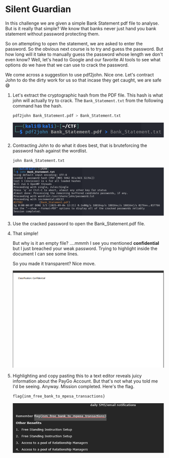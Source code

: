 # Silent Guardian

In this challenge we are given a simple Bank Statement pdf file to analyse. But is it really that simple? We know that banks never just hand you bank statement without password protecting them. 

So on attempting to open the statement, we are asked to enter the password. So the obvious next course is to try and guess the password. But how long will it take to manually guess the password whose length we don't even know? Well, let's head to Google and our favorite AI tools to see what options do we have that we can use to crack the password.

We come across a suggestion to use pdf2john. Nice one. Let's contract John to do the dirty work for us so that incase they get caught, we are safe😅

1. Let's extract the cryptographic hash from the PDF file. This hash is what john will actually try to crack. The `Bank_Statement.txt` from the following command has the hash.

    ```bash
    pdf2john Bank_Statement.pdf > Bank_Statement.txt
    ```
    ![alt text](image.png)

2. Contracting John to do what it does best, that is bruteforcing the password hash against the wordlist.

   ```bash
   john Bank_Statement.txt
   ```
   ![alt text](image-1.png)

3. Use the cracked password to open the Bank_Statement.pdf file.

4. That simple!

   But why is it an empty file? ....mmmh I see you mentioned **confidential** but I just breached your weak password. Trying to highlight inside the document I can see some lines.

   So you made it transparent? Nice move.
   
   ![alt text](image-2.png)

6. Highlighting and copy pasting this to a text editor reveals juicy information about the PayGo Account. But that's not what you told me I'd be seeing. Anyway. Mission completed. Here's the flag.

   ```bash
   flag{inm_free_bank_to_mpesa_transactions}
   ```
   
    ![alt text](image-3.png)

